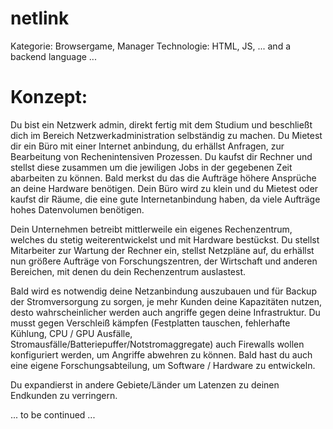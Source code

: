 # netlink

Kategorie: Browsergame, Manager
Technologie: HTML, JS, ... and a backend language ...

# Konzept:
Du bist ein Netzwerk admin, direkt fertig mit dem Studium und beschließt dich im Bereich Netzwerkadministration selbständig zu machen. Du Mietest dir ein Büro mit einer Internet anbindung, du erhällst Anfragen, zur Bearbeitung von Rechenintensiven Prozessen. Du kaufst dir Rechner und stellst diese zusammen um die jewiligen Jobs in der gegebenen Zeit abarbeiten zu können. Bald merkst du das die Aufträge höhere Ansprüche an deine Hardware benötigen. Dein Büro wird zu klein und du Mietest oder kaufst dir Räume, die eine gute Internetanbindung haben, da viele Aufträge hohes Datenvolumen benötigen.

Dein Unternehmen betreibt mittlerweile ein eigenes Rechenzentrum, welches du stetig weiterentwickelst und mit Hardware bestückst. Du stellst Mitarbeiter zur Wartung der Rechner ein, stellst Netzpläne auf, du erhällst nun größere Aufträge von Forschungszentren, der Wirtschaft und anderen Bereichen, mit denen du dein Rechenzentrum auslastest.

Bald wird es notwendig deine Netzanbindung auszubauen und für Backup der Stromversorgung zu sorgen, je mehr Kunden deine Kapazitäten nutzen, desto wahrscheinlicher werden auch angriffe gegen deine Infrastruktur. Du musst gegen Verschleiß kämpfen (Festplatten tauschen, fehlerhafte Kühlung, CPU / GPU Ausfälle, Stromausfälle/Batteriepuffer/Notstromaggregate) auch Firewalls wollen konfiguriert werden, um Angriffe abwehren zu können. Bald hast du auch eine eigene Forschungsabteilung, um Software / Hardware zu entwickeln.

Du expandierst in andere Gebiete/Länder um Latenzen zu deinen Endkunden zu verringern.

... to be continued ...
